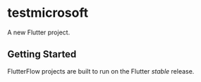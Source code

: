 # testmicrosoft

A new Flutter project.

## Getting Started

FlutterFlow projects are built to run on the Flutter _stable_ release.
